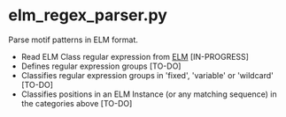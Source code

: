 # elm_regex_parser.py 

Parse motif patterns in ELM format. 

* Read ELM Class regular expression from [ELM](http://elm.eu.org/) [IN-PROGRESS]
* Defines regular expression groups [TO-DO]
* Classifies regular expression groups in 'fixed', 'variable' or 'wildcard' [TO-DO]
* Classifies positions in an ELM Instance (or any matching sequence) in the categories above [TO-DO]
